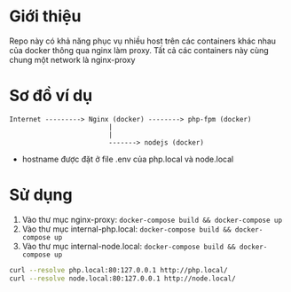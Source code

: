 # Giới thiệu
Repo này có khả năng phục vụ nhiều host trên các containers khác nhau của docker thông qua nginx làm proxy. Tất cả các containers này cùng chung một network là nginx-proxy

# Sơ đồ ví dụ
```
Internet ---------> Nginx (docker) --------> php-fpm (docker)
                         |
                         |
                         -------> nodejs (docker)
```
- hostname được đặt ở file .env của php.local và node.local

# Sử dụng
1. Vào thư mục nginx-proxy: `docker-compose build && docker-compose up`
2. Vào thư mục internal-php.local: `docker-compose build && docker-compose up`
2. Vào thư mục internal-node.local: `docker-compose build && docker-compose up`

```bash
curl --resolve php.local:80:127.0.0.1 http://php.local/
curl --resolve node.local:80:127.0.0.1 http://node.local/
```
